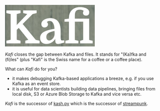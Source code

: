 ![kafi logo](pics/kafi.jpg)

*Kafi* closes the gap between Kafka and files. It stands for "(Ka)fka and (fi)les" (plus "Kafi" is the Swiss name for a coffee or a coffee place).

What can *Kafi* do for you?
* it makes debugging Kafka-based applications a breeze, e.g. if you use Kafka as an event store.
* it is useful for data scientists building data pipelines, bringing files from local disk, S3 or Azure Blob Storage to Kafka and vice versa etc.

*Kafi* is the successor of [kash.py](https://github.com/xdgrulez/kash.py) which is the successor of [streampunk](https://github.com/xdgrulez/streampunk).
